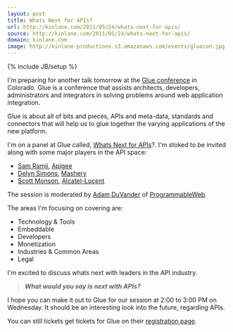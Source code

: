 ```yaml
---
layout: post
title: Whats Next for APIs?
url: http://kinlane.com/2011/05/24/whats-next-for-apis/
source: http://kinlane.com/2011/05/24/whats-next-for-apis/
domain: kinlane.com
image: http://kinlane-productions.s3.amazonaws.com/events/gluecon.jpg
---
```

{% include JB/setup %}<p><img style="padding: 15px;" src="http://kinlane-productions.s3.amazonaws.com/events/gluecon.jpg" alt="" align="right" />I'm preparing for another talk tomorrow at the <a title="Glue Conference" href="http://gluecon.com/2011/">Glue conference</a> in Colorado.  Glue is a conference that assists architects, developers, administrators and integrators in solving problems around web application integration.<p></p>
Glue is about all of bits and pieces, APIs and meta-data, standards and connectors that will help us to glue together the varying applications of the new platform.<p></p>
I'm on a panel at Glue called, <a title="Whats Next for APIs" href="http://gluecon.com/2011/?page_id=16">Whats Next for APIs</a>?.   I'm stoked to be invited along with some major players in the API space:
<ul class="mainlist">
	<li><a title="Sam Ramjii" href="http://twitter.com/#!/sramji">Sam Ramji</a>, <a title="Apigee" href="http://www.apigee.com">Apigee</a></li>
	<li><a title="Delyn Simons" href="http://twitter.com/#!/delynator">Delyn Simons</a>, <a title="Mashery" href="http://www.mashery.com">Mashery</a></li>
	<li><a title="Scott Monson" href="http://twitter.com/#!/skmonson">Scott Monson</a>, <a title="Alcatel-Lucent" href="http://www.alcatel-lucent.com/">Alcatel-Lucent</a></li>
</ul>
The session is moderated by <a title="Adam DuVander" href="http://twitter.com/#!/adamd">Adam DuVander</a> of <a title="ProgrammableWeb" href="http://www.programmableweb.com">ProgrammableWeb</a>.<p></p>
The areas I'm focusing on covering are:
<ul class="mainlist">
	<li>Technology &amp; Tools</li>
	<li>Embeddable</li>
	<li>Developers</li>
	<li>Monetization</li>
	<li>Industries &amp; Common Areas</li>
	<li>Legal</li>
</ul>
I'm excited to discuss whats next with leaders in the API industry.
<blockquote><strong><em>What would you say is next with APIs?</em></strong></blockquote>
I hope you can make it out to Glue for our session at 2:00 to 3:00 PM on Wednesday.  It should be an interesting look into the future, regarding APIs.<p></p>
You can still tickets get tickets for Glue on their <a title="registration page" href="http://gluecon.com/2011/?page_id=22">registration page</a>.
</p>
